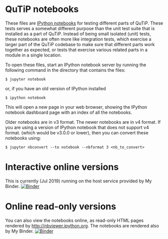 QuTiP notebooks
===============

These files are [IPython notebooks](http://ipython.org/notebook.html) for
testing different parts of QuTiP. These tests serves a somewhat different
purpose than the unit test suite that is installed as a part of QuTiP. Instead
of being small isolated (unit) tests, these notebooks are often more like
integration tests, which exercise a larger part of the QuTiP codebase to make
sure that different parts work together as expected, or tests that exercise
various related parts in a module in a single location.

To open these files, start an IPython notebook server by running the following
command in the directory that contains the files:

    $ jupyter notebook
    
or, if you have an old version of IPython installed
    
    $ ipython notebook
    
This will open a new page in your web browser, showing the IPython notebook
dashboard page with an index of all the notebooks.

Older notebooks are in v3 format. The newer notebooks are in v4 format.
If you are using a version of IPython notebook that does not support v4 format.
(which would be v3.0.0 or lower), then you can convert these notebooks using:

    $ jupyter nbconvert --to notebook --nbformat 3 <nb_to_convert>
    
# Interactive online versions

This is currently (Jul 2019) running on the host service provided by My Binder.
[![Binder](http://img.shields.io/badge/launch-binder-ff69b4.svg?style=flat)](http://mybinder.org/repo/qutip/qutip-notebooks)
    
# Online read-only versions

You can also view the notebooks online, as read-only HTML pages rendered by
http://nbviewer.ipython.org. The notebooks are rendered also by My Binder. [![Binder](http://img.shields.io/badge/launch-binder-ff69b4.svg?style=flat)](http://mybinder.org/repo/qutip/qutip-notebooks) 
